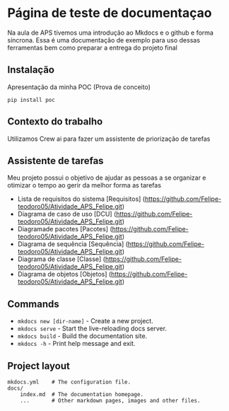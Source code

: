 # Página de teste de documentaçao

Na aula de APS tivemos uma introdução ao Mkdocs e o github e forma síncrona. 
Essa é uma documentação de exemplo para uso dessas ferramentas bem como preparar a entrega do projeto final

## Instalação
Apresentação da minha POC (Prova de conceito)

`pip install poc`

## Contexto do trabalho
Utilizamos Crew ai para fazer um assistente de priorização de tarefas

## Assistente de tarefas
Meu projeto possui o objetivo de ajudar as pessoas a se organizar e otimizar o tempo ao gerir da melhor forma as tarefas

- Lista de requisitos do sistema [Requisitos] (https://github.com/Felipe-teodoro05/Atividade_APS_Felipe.git)
- Diagrama de caso de uso [DCU] (https://github.com/Felipe-teodoro05/Atividade_APS_Felipe.git)
- Diagramade pacotes [Pacotes] (https://github.com/Felipe-teodoro05/Atividade_APS_Felipe.git)
- Diagrama de sequência [Sequência] (https://github.com/Felipe-teodoro05/Atividade_APS_Felipe.git)
- Diagrama de classe [Classe] (https://github.com/Felipe-teodoro05/Atividade_APS_Felipe.git)
- Diagrama de objetos [Objetos] (https://github.com/Felipe-teodoro05/Atividade_APS_Felipe.git)

## Commands

* `mkdocs new [dir-name]` - Create a new project.
* `mkdocs serve` - Start the live-reloading docs server.
* `mkdocs build` - Build the documentation site.
* `mkdocs -h` - Print help message and exit.

## Project layout

    mkdocs.yml    # The configuration file.
    docs/
        index.md  # The documentation homepage.
        ...       # Other markdown pages, images and other files.
